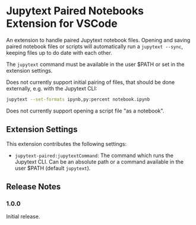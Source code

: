 # Jupytext Paired Notebooks Extension for VSCode

An extension to handle paired Jupytext notebook files. Opening and saving paired notebook files or scripts will automatically run a `jupytext --sync`, keeping files up to do date with each other. 

The `jupytext` command must be available in the user $PATH or set in the extension settings.

Does not currently support initial pairing of files, that should be done externally, e.g. with the Jupytext CLI:

```bash
jupytext --set-formats ipynb,py:percent notebook.ipynb
```

Does not currently support opening a script file "as a notebook".

## Extension Settings

This extension contributes the following settings:

* `jupytext-paired:jupytextCommand`: The command which runs the Jupytext CLI. Can be an absolute path or a command available in the user $PATH (default `jupytext`).

## Release Notes

### 1.0.0

Initial release.